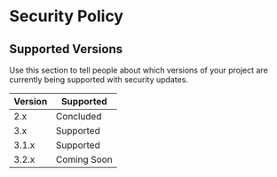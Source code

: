 # Security Policy

## Supported Versions

Use this section to tell people about which versions of your project are
currently being supported with security updates.

| Version | Supported   |
|---------|-------------|
| 2.x     | Concluded   |
| 3.x     | Supported   |     
| 3.1.x   | Supported   |      
| 3.2.x   | Coming Soon | 
